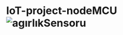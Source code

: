 # IoT-project-nodeMCU![agırlıkSensoru](https://user-images.githubusercontent.com/77546677/213295205-199f5bdc-b7fd-45b0-afec-cd0e367cf440.jpeg)
